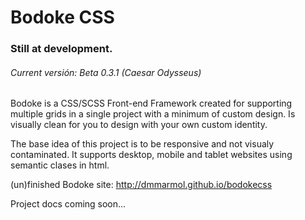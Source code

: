 Bodoke CSS
==========

### Still at development.
###### Current versión: Beta 0.3.1 (Caesar Odysseus)


Bodoke is a CSS/SCSS Front-end Framework created for supporting multiple grids in a single project with a minimum of custom design. Is visually clean for you to design with your own custom identity.

The base idea of this project is to be responsive and not visualy contaminated.
It supports desktop, mobile and tablet websites using semantic clases in html.

(un)finished Bodoke site: http://dmmarmol.github.io/bodokecss

Project docs coming soon...
